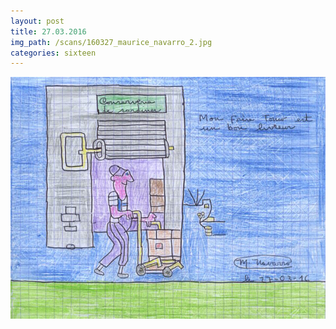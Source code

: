 ```yaml
---
layout: post
title: 27.03.2016
img_path: /scans/160327_maurice_navarro_2.jpg
categories: sixteen
---
```


![](/scans/160327_maurice_navarro_2_720.jpg)

